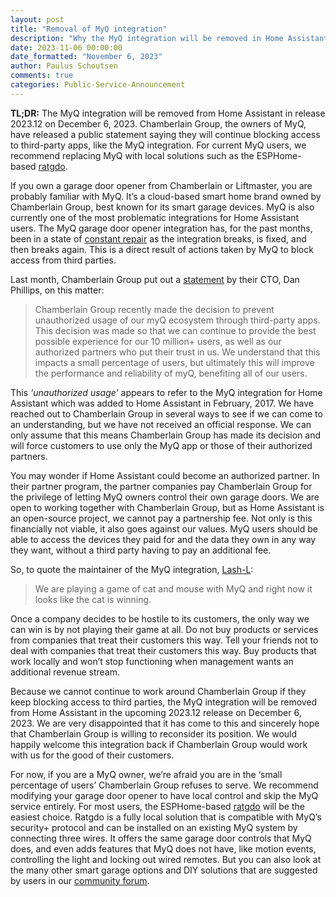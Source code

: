 ```yaml
---
layout: post
title: "Removal of MyQ integration"
description: "Why the MyQ integration will be removed in Home Assistant 2023.12"
date: 2023-11-06 00:00:00
date_formatted: "November 6, 2023"
author: Paulus Schoutsen
comments: true
categories: Public-Service-Announcement
---
```


**TL;DR:** The MyQ integration will be removed from Home Assistant in release 2023.12 on December 6, 2023. Chamberlain Group, the owners of MyQ, have released a public statement saying they will continue blocking access to third-party apps, like the MyQ integration. For current MyQ users, we recommend replacing MyQ with local solutions such as the ESPHome-based [ratgdo].

If you own a garage door opener from Chamberlain or Liftmaster, you are probably familiar with MyQ. It’s a cloud-based smart home brand owned by Chamberlain Group, best known for its smart garage devices. MyQ is also currently one of the most problematic integrations for Home Assistant users. The MyQ garage door opener integration has, for the past months, been in a state of [constant repair](https://community.home-assistant.io/t/the-current-state-of-myq-from-the-codeowner/630623) as the integration breaks, is fixed, and then breaks again. This is a direct result of actions taken by MyQ to block access from third parties.

<!--more-->
Last month, Chamberlain Group put out a [statement](https://chamberlaingroup.com/press/a-message-about-our-decision-to-prevent-unauthorized-usage-of-myq) by their CTO, Dan Phillips, on this matter:

> Chamberlain Group recently made the decision to prevent unauthorized usage of our myQ ecosystem through third-party apps. This decision was made so that we can continue to provide the best possible experience for our 10 million+ users, as well as our authorized partners who put their trust in us. We understand that this impacts a small percentage of users, but ultimately this will improve the performance and reliability of myQ, benefiting all of our users.

This _‘unauthorized usage’_ appears to refer to the MyQ integration for Home Assistant which was added to Home Assistant in February, 2017. We have reached out to Chamberlain Group in several ways to see if we can come to an understanding, but we have not received an official response. We can only assume that this means Chamberlain Group has made its decision and will force customers to use only the MyQ app or those of their authorized partners.

You may wonder if Home Assistant could become an authorized partner. In their partner program, the partner companies pay Chamberlain Group for the privilege of letting MyQ owners control their own garage doors. We are open to working together with Chamberlain Group, but as Home Assistant is an open-source project, we cannot pay a partnership fee. Not only is this financially not viable, it also goes against our values. MyQ users should be able to access the devices they paid for and the data they own in any way they want, without a third party having to pay an additional fee.

So, to quote the maintainer of the MyQ integration, [Lash-L](https://github.com/Lash-L):

> We are playing a game of cat and mouse with MyQ and right now it looks like the cat is winning.

Once a company decides to be hostile to its customers, the only way we can win is by not playing their game at all. Do not buy products or services from companies that treat their customers this way. Tell your friends not to deal with companies that treat their customers this way. Buy products that work locally and won’t stop functioning when management wants an additional revenue stream.

Because we cannot continue to work around Chamberlain Group if they keep blocking access to third parties, the MyQ integration will be removed from Home Assistant in the upcoming 2023.12 release on December 6, 2023. We are very disappointed that it has come to this and sincerely hope that Chamberlain Group is willing to reconsider its position. We would happily welcome this integration back if Chamberlain Group would work with us for the good of their customers.

For now, if you are a MyQ owner, we’re afraid you are in the ‘small percentage of users’ Chamberlain Group refuses to serve. We recommend modifying your garage door opener to have local control and skip the MyQ service entirely. For most users, the ESPHome-based [ratgdo] will be the easiest choice. Ratgdo is a fully local solution that is compatible with MyQ’s security+ protocol and can be installed on an existing MyQ system by connecting three wires. It offers the same garage door controls that MyQ does, and even adds features that MyQ does not have, like motion events, controlling the light and locking out wired remotes. But you can also look at the many other smart garage options and DIY solutions that are suggested by users in our [community forum](https://community.home-assistant.io/search?q=garage%20door%20opener).

[ratgdo]: https://paulwieland.github.io/ratgdo/
